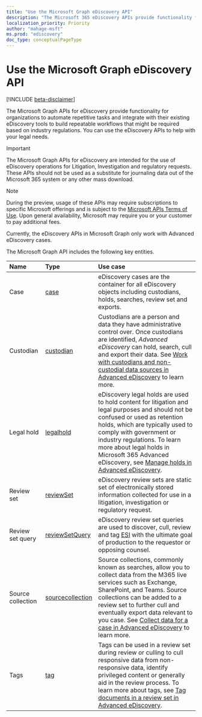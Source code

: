 ```yaml
---
title: "Use the Microsoft Graph eDiscovery API"
description: "The Microsoft 365 eDiscovery APIs provide functionality for organizations to automate repetitive tasks and integrate with their existing eDiscovery tools to build a repeatable workflows that might be required based on industry regulations. You can use the eDiscovery APIs to help with your legal needs."
localization_priority: Priority
author: "mahage-msft"
ms.prod: "ediscovery"
doc_type: conceptualPageType
---
```


# Use the Microsoft Graph eDiscovery API

[!INCLUDE [beta-disclaimer](../../includes/beta-disclaimer.md)]

The Microsoft Graph APIs for eDiscovery provide functionality for organizations to automate repetitive tasks and integrate with their existing eDiscovery tools to build repeatable workflows that might be required based on industry regulations. You can use the eDiscovery APIs to help with your legal needs.

> [!IMPORTANT]
> The Microsoft Graph APIs for eDiscovery are intended for the use of eDiscovery operations for Litigation, Investigation and regulatory requests. These APIs should not be used as a substitute for journaling data out of the Microsoft 365 system or any other mass download.

> [!NOTE]
> During the preview, usage of these APIs may require subscriptions to specific Microsoft offerings and is subject to the [Microsoft APIs Terms of Use](/legal/microsoft-apis/terms-of-use?context=graph%252fcontext).  Upon general availability, Microsoft may require you or your customer to pay additional fees.
>
> Currently, the eDiscovery APIs in Microsoft Graph only work with Advanced eDiscovery cases.

The Microsoft Graph API includes the following key entities.

| Name | Type       | Use case |
|:-|:-|:-|
| Case | [case](case.md) | eDiscovery cases are the container for all eDiscovery objects including custodians, holds, searches, review set and exports. |
| Custodian | [custodian](custodian.md) | Custodians are a person and data they have administrative control over. Once custodians are identified, *Advanced eDiscovery* can hold, search, cull and export their data. See [Work with custodians and non-custodial data sources in Advanced eDiscovery](https://docs.microsoft.com/microsoft-365/compliance/managing-custodians) to learn more.|
| Legal hold | [legalhold](legalhold.md) | eDiscovery legal holds are used to hold content for litigation and legal purposes and should not be confused or used as retention holds, which are typically used to comply with government or industry regulations. To learn more about legal holds in Microsoft 365 Advanced eDiscovery, see [Manage holds in Advanced eDiscovery](https://docs.microsoft.com/microsoft-365/compliance/managing-holds).|
| Review set| [reviewSet](reviewset.md) | eDiscovery review sets are static set of electronically stored information collected for use in a litigation, investigation or regulatory request. |
| Review set query | [reviewSetQuery](reviewsetquery.md) | eDiscovery review set queries are used to discover, cull, review and tag [ESI](https://en.wikipedia.org/wiki/Electronically_stored_information_(Federal_Rules_of_Civil_Procedure)) with the ultimate goal of production to the requestor or opposing counsel.|
| Source collection| [sourcecollection](sourcecollection.md)| Source collections, commonly known as searches, allow you to collect data from the M365 live services such as Exchange, SharePoint, and Teams. Source collections can be added to a review set to further cull and eventually export data relevant to you case. See [Collect data for a case in Advanced eDiscovery](https://docs.microsoft.com/microsoft-365/compliance/collecting-data-for-ediscovery) to learn more.|
| Tags | [tag](tag.md) | Tags can be used in a review set during review or culling to cull responsive data from non-responsive data, identify privileged content or generally aid in the review process.  To learn more about tags, see [Tag documents in a review set in Advanced eDiscovery](https://docs.microsoft.com/microsoft-365/compliance/tagging-documents).|
